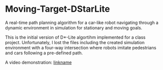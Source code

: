 # Moving-Target-DStarLite

A real-time path planning algorithm for a car-like robot navigating through a dynamic environment in simulation for stationary and moving goals.

This is the initial version of D*-Lite algortihm implemented for a class project. 
Unfortunately, I lost the files including the created simulation environment with a four-way intersection where robots imitate pedestrians and cars following a pre-defined path.

A video demonstration:
[linkname](https://youtu.be/qP9OPyRzyTA)
